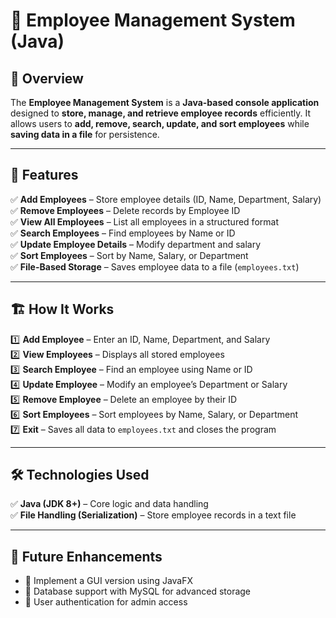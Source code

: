 # 🏢 Employee Management System (Java)

## 📌 Overview
The **Employee Management System** is a **Java-based console application** designed to **store, manage, and retrieve employee records** efficiently. It allows users to **add, remove, search, update, and sort employees** while **saving data in a file** for persistence.

---

## 🚀 Features
✅ **Add Employees** – Store employee details (ID, Name, Department, Salary)  
✅ **Remove Employees** – Delete records by Employee ID  
✅ **View All Employees** – List all employees in a structured format  
✅ **Search Employees** – Find employees by Name or ID  
✅ **Update Employee Details** – Modify department and salary  
✅ **Sort Employees** – Sort by Name, Salary, or Department  
✅ **File-Based Storage** – Saves employee data to a file (`employees.txt`)

---

## 🏗️ How It Works
1️⃣ **Add Employee** – Enter an ID, Name, Department, and Salary  
2️⃣ **View Employees** – Displays all stored employees  
3️⃣ **Search Employee** – Find an employee using Name or ID  
4️⃣ **Update Employee** – Modify an employee’s Department or Salary  
5️⃣ **Remove Employee** – Delete an employee by their ID  
6️⃣ **Sort Employees** – Sort employees by Name, Salary, or Department  
7️⃣ **Exit** – Saves all data to `employees.txt` and closes the program

---

## 🛠️ Technologies Used
✅ **Java (JDK 8+)** – Core logic and data handling  
✅ **File Handling (Serialization)** – Store employee records in a text file

---

## 🔮 Future Enhancements
- 🚀 Implement a GUI version using JavaFX
- 🚀 Database support with MySQL for advanced storage
- 🚀 User authentication for admin access
